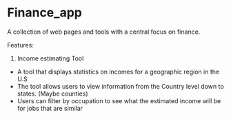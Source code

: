 # Finance_app
A collection of web pages and tools with a central focus on finance.

Features:
1) Income estimating Tool
* A tool that displays statistics on incomes for a geographic region in the U.S 
* The tool allows users to view information from the Country level down to states. (Maybe counties)
* Users can filter by occupation to see what the estimated income will be for jobs that are similar
